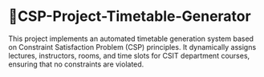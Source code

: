 # 📅CSP-Project-Timetable-Generator
This project implements an automated timetable generation system based on Constraint Satisfaction Problem (CSP) principles.
It dynamically assigns lectures, instructors, rooms, and time slots for CSIT department courses, ensuring that no constraints are violated.

